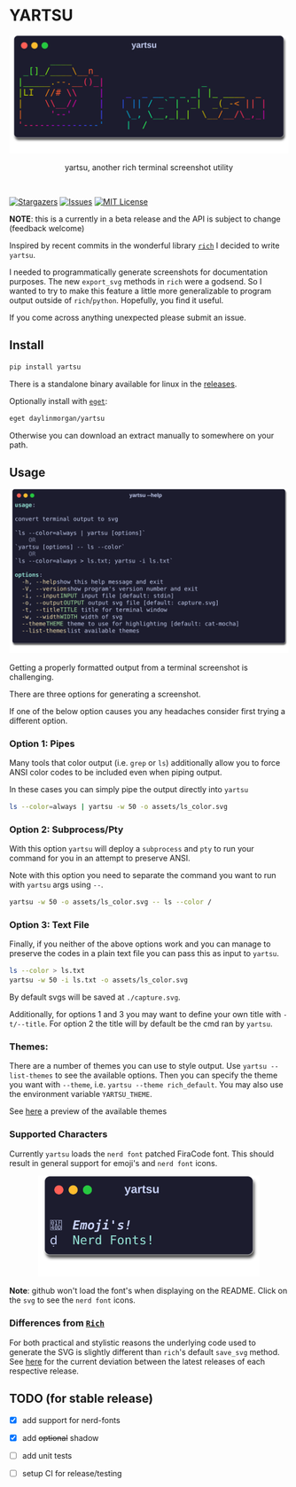 # YARTSU


<div id="top"></div>

<!-- PROJECT LOGO -->
<div align="center">
  <a href="https://github.com/daylinmorgan/yartsu">
    <img src="https://raw.githubusercontent.com/daylinmorgan/yartsu/main/assets/logo.svg" alt="Logo" width=600 >
  </a>
  <p align="center">
    yartsu, another rich terminal screenshot utility
  </p>
</div>
<br />

<!-- PROJECT SHIELDS -->
[![Stargazers][stars-shield]][stars-url]
[![Issues][issues-shield]][issues-url]
[![MIT License][license-shield]][license-url]



**NOTE**: this is a currently in a beta release and the API is subject to change (feedback welcome)

Inspired by recent commits in the wonderful library [`rich`](https://github.com/Textualize/rich) I decided to write ` yartsu`.

I needed to programmatically generate screenshots for documentation purposes. The new `export_svg` methods in `rich` were a godsend.
So I wanted to try to make this feature a little more generalizable to program output outside of `rich`/`python`.
Hopefully, you find it useful.

If you come across anything unexpected please submit an issue.

## Install

```bash
pip install yartsu
```

There is a standalone binary available for linux in the [releases](https://github.com/daylinmorgan/yartsu/releases).

Optionally install with [`eget`](https://github.com/zyedidia/eget):

```bash
eget daylinmorgan/yartsu
```

Otherwise you can download an extract manually to somewhere on your path.

## Usage

<div align="center"><img src="https://raw.githubusercontent.com/daylinmorgan/yartsu/main/assets/help.svg" alt="Logo" width=600 ></div>

Getting a properly formatted output from a terminal screenshot is challenging.

There are three options for generating a screenshot.

If one of the below option causes you any headaches consider first trying a different option.

### Option 1: Pipes

Many tools that color output (i.e. `grep` or `ls`) additionally allow
you to force ANSI color codes to be included even when piping output.

In these cases you can simply pipe the output directly into `yartsu`

```bash
ls --color=always | yartsu -w 50 -o assets/ls_color.svg
```

### Option 2: Subprocess/Pty

With this option `yartsu` will deploy a `subprocess` and `pty`
to run your command for you in an attempt to preserve ANSI.

Note with this option you need to separate
the command you want to run with `yartsu` args using `--`.

```bash
yartsu -w 50 -o assets/ls_color.svg -- ls --color /
```

### Option 3: Text File

Finally, if you neither of the above options work and you can
manage to preserve the codes in a plain text file you can pass this as input to `yartsu`.

```bash
ls --color > ls.txt
yartsu -w 50 -i ls.txt -o assets/ls_color.svg
```

By default svgs will be saved at `./capture.svg`.

Additionally, for options 1 and 3 you may want to define your own title with `-t/--title`.
For option 2 the title will by default be the cmd ran by `yartsu`.

### Themes:

There are a number of themes you can use to style output.
Use `yartsu --list-themes` to see the available options.
Then you can specify the theme you want with `--theme`, i.e. `yartsu --theme rich_default`.
You may also use the environment variable `YARTSU_THEME`.

See [here](https://github.com/daylinmorgan/yartsu/blob/main/docs/themes.md) a preview of the available themes

### Supported Characters

Currently `yartsu` loads the `nerd font` patched FiraCode font.
This should result in general support for emoji's and `nerd font` icons.

<div align="center"><img src="https://raw.githubusercontent.com/daylinmorgan/yartsu/main/assets/demo.svg" alt="Logo" width=400 ></div>

**Note**: github won't load the font's when displaying on the README. Click on the `svg` to see the `nerd font` icons.

### Differences from [`Rich`](https://github.com/Textualize/rich)

For both practical and stylistic reasons the underlying code used to generate the SVG is slightly different than `rich`'s default `save_svg` method. See [here](https://github.com/daylinmorgan/yartsu/blob/main/docs/rich-diff.md) for the current deviation between the latest releases of each respective release.


## TODO (for stable release)

- [x] add support for nerd-fonts
- [x] add ~~optional~~ shadow
- [ ] add unit tests
- [ ] setup CI for release/testing


<!-- MARKDOWN LINKS & IMAGES -->
[contributors-shield]: https://img.shields.io/github/contributors/daylinmorgan/yartsu.svg?style=flat
[contributors-url]: https://github.com/daylinmorgan/yartsu/graphs/contributors
[forks-shield]: https://img.shields.io/github/forks/daylinmorgan/yartsu.svg?style=flat
[forks-url]: https://github.com/daylinmorgan/yartsu/network/members
[stars-shield]: https://img.shields.io/github/stars/daylinmorgan/yartsu.svg?style=flat
[stars-url]: https://github.com/daylinmorgan/yartsu/stargazers
[issues-shield]: https://img.shields.io/github/issues/daylinmorgan/yartsu.svg?style=flat
[issues-url]: https://github.com/daylinmorgan/yartsu/issues
[license-shield]: https://img.shields.io/github/license/daylinmorgan/yartsu.svg?style=flat
[license-url]: https://github.com/daylinmorgan/yartsu/blob/main/LICENSE.txt
